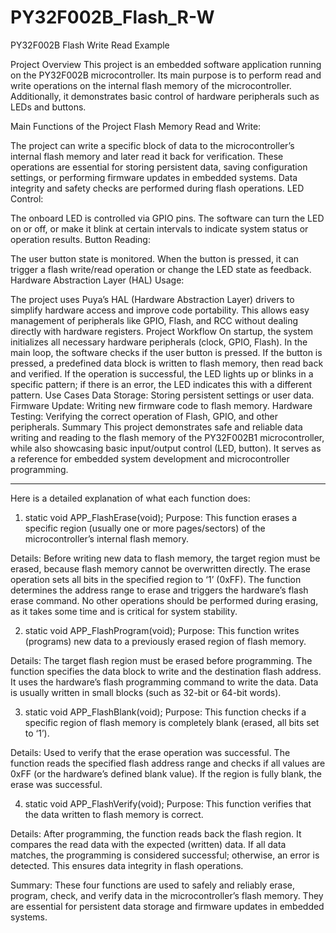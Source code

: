 # PY32F002B_Flash_R-W
PY32F002B Flash Write Read Example

Project Overview
This project is an embedded software application running on the PY32F002B microcontroller. Its main purpose is to perform read and write operations on the internal flash memory of the microcontroller. Additionally, it demonstrates basic control of hardware peripherals such as LEDs and buttons.

Main Functions of the Project
Flash Memory Read and Write:

The project can write a specific block of data to the microcontroller’s internal flash memory and later read it back for verification.
These operations are essential for storing persistent data, saving configuration settings, or performing firmware updates in embedded systems.
Data integrity and safety checks are performed during flash operations.
LED Control:

The onboard LED is controlled via GPIO pins.
The software can turn the LED on or off, or make it blink at certain intervals to indicate system status or operation results.
Button Reading:

The user button state is monitored.
When the button is pressed, it can trigger a flash write/read operation or change the LED state as feedback.
Hardware Abstraction Layer (HAL) Usage:

The project uses Puya’s HAL (Hardware Abstraction Layer) drivers to simplify hardware access and improve code portability.
This allows easy management of peripherals like GPIO, Flash, and RCC without dealing directly with hardware registers.
Project Workflow
On startup, the system initializes all necessary hardware peripherals (clock, GPIO, Flash).
In the main loop, the software checks if the user button is pressed.
If the button is pressed, a predefined data block is written to flash memory, then read back and verified.
If the operation is successful, the LED lights up or blinks in a specific pattern; if there is an error, the LED indicates this with a different pattern.
Use Cases
Data Storage: Storing persistent settings or user data.
Firmware Update: Writing new firmware code to flash memory.
Hardware Testing: Verifying the correct operation of Flash, GPIO, and other peripherals.
Summary
This project demonstrates safe and reliable data writing and reading to the flash memory of the PY32F002B1 microcontroller, while also showcasing basic input/output control (LED, button). It serves as a reference for embedded system development and microcontroller programming.
**********************************************************************************************************************
Here is a detailed explanation of what each function does:

1. static void APP_FlashErase(void);
Purpose:
This function erases a specific region (usually one or more pages/sectors) of the microcontroller’s internal flash memory.

Details:
Before writing new data to flash memory, the target region must be erased, because flash memory cannot be overwritten directly.
The erase operation sets all bits in the specified region to ‘1’ (0xFF).
The function determines the address range to erase and triggers the hardware’s flash erase command.
No other operations should be performed during erasing, as it takes some time and is critical for system stability.

2. static void APP_FlashProgram(void);
Purpose:
This function writes (programs) new data to a previously erased region of flash memory.

Details:
The target flash region must be erased before programming.
The function specifies the data block to write and the destination flash address.
It uses the hardware’s flash programming command to write the data.
Data is usually written in small blocks (such as 32-bit or 64-bit words).

3. static void APP_FlashBlank(void);
Purpose:
This function checks if a specific region of flash memory is completely blank (erased, all bits set to ‘1’).

Details:
Used to verify that the erase operation was successful.
The function reads the specified flash address range and checks if all values are 0xFF (or the hardware’s defined blank value).
If the region is fully blank, the erase was successful.

4. static void APP_FlashVerify(void);
Purpose:
This function verifies that the data written to flash memory is correct.

Details:
After programming, the function reads back the flash region.
It compares the read data with the expected (written) data.
If all data matches, the programming is considered successful; otherwise, an error is detected.
This ensures data integrity in flash operations.

Summary:
These four functions are used to safely and reliably erase, program, check, and verify data in the microcontroller’s flash memory. They are essential for persistent data storage and firmware updates in embedded systems.
